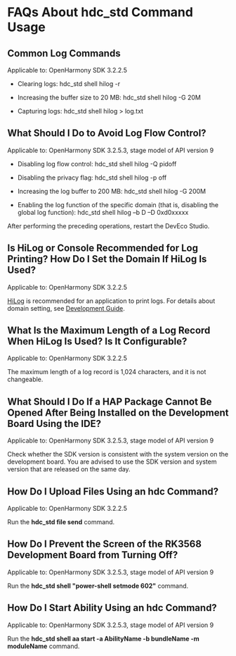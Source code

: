 # FAQs About hdc_std Command Usage



## Common Log Commands

Applicable to: OpenHarmony SDK 3.2.2.5

- Clearing logs: hdc_std shell hilog -r

- Increasing the buffer size to 20 MB: hdc_std shell hilog -G 20M

- Capturing logs: hdc_std shell hilog &gt; log.txt

## What Should I Do to Avoid Log Flow Control?

Applicable to: OpenHarmony SDK 3.2.5.3, stage model of API version 9

- Disabling log flow control: hdc_std shell hilog -Q pidoff

- Disabling the privacy flag: hdc_std shell hilog -p off

- Increasing the log buffer to 200 MB: hdc_std shell hilog -G 200M

- Enabling the log function of the specific domain (that is, disabling the global log function): hdc_std shell hilog –b D –D  0xd0xxxxx

After performing the preceding operations, restart the DevEco Studio.

## Is HiLog or Console Recommended for Log Printing? How Do I Set the Domain If HiLog Is Used?

Applicable to: OpenHarmony SDK 3.2.2.5

[HiLog](https://gitee.com/openharmony/docs/blob/master/en/application-dev/reference/apis/js-apis-hilog.md) is recommended for an application to print logs. For details about domain setting, see [Development Guide](https://gitee.com/openharmony/docs/blob/master/en/application-dev/reference/apis/js-apis-hilog.md#hilogisloggable).

## What Is the Maximum Length of a Log Record When HiLog Is Used? Is It Configurable?

Applicable to: OpenHarmony SDK 3.2.2.5

The maximum length of a log record is 1,024 characters, and it is not changeable.

## What Should I Do If a HAP Package Cannot Be Opened After Being Installed on the Development Board Using the IDE?

Applicable to: OpenHarmony SDK 3.2.5.3, stage model of API version 9

Check whether the SDK version is consistent with the system version on the development board. You are advised to use the SDK version and system version that are released on the same day.

## How Do I Upload Files Using an hdc Command?

Applicable to: OpenHarmony SDK 3.2.2.5

Run the **hdc_std file send** command.

## How Do I Prevent the Screen of the RK3568 Development Board from Turning Off?

Applicable to: OpenHarmony SDK 3.2.5.3, stage model of API version 9

Run the **hdc_std shell "power-shell setmode 602"** command.

## How Do I Start Ability Using an hdc Command?

Applicable to: OpenHarmony SDK 3.2.5.3, stage model of API version 9

Run the **hdc_std shell aa start -a AbilityName -b bundleName -m moduleName** command.
